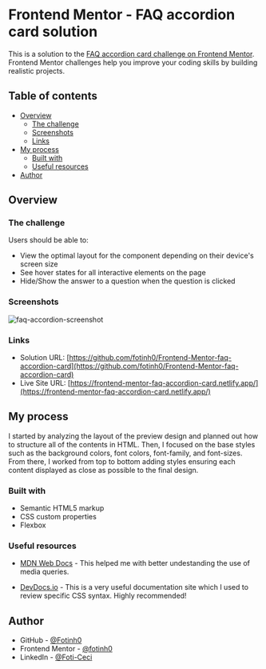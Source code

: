# Frontend Mentor - FAQ accordion card solution

This is a solution to the [FAQ accordion card challenge on Frontend Mentor](https://www.frontendmentor.io/challenges/faq-accordion-card-XlyjD0Oam). Frontend Mentor challenges help you improve your coding skills by building realistic projects. 

## Table of contents

- [Overview](#overview)
  - [The challenge](#the-challenge)
  - [Screenshots](#screenshots)
  - [Links](#links)
- [My process](#my-process)
  - [Built with](#built-with)
  - [Useful resources](#useful-resources)
- [Author](#author)

## Overview

### The challenge

Users should be able to:

- View the optimal layout for the component depending on their device's screen size
- See hover states for all interactive elements on the page
- Hide/Show the answer to a question when the question is clicked

### Screenshots

![faq-accordion-screenshot](https://user-images.githubusercontent.com/67170897/131262006-19819896-ab1f-4bf6-9e71-e058e6ff1c82.JPG)

### Links

- Solution URL: [https://github.com/fotinh0/Frontend-Mentor-faq-accordion-card](https://github.com/fotinh0/Frontend-Mentor-faq-accordion-card)
- Live Site URL: [https://frontend-mentor-faq-accordion-card.netlify.app/](https://frontend-mentor-faq-accordion-card.netlify.app/)

## My process

I started by analyzing the layout of the preview design and planned out how to structure all of the contents in HTML. Then, I focused on the base styles such as the background colors, font colors, font-family, and font-sizes. From there, I worked from top to bottom adding styles ensuring each content displayed as close as possible to the final design.

### Built with

- Semantic HTML5 markup
- CSS custom properties
- Flexbox

### Useful resources

- [MDN Web Docs](https://developer.mozilla.org/en-US/docs/Web/CSS/Layout_cookbook/Media_objects) - This helped me with better undestanding the use of media queries.

- [DevDocs.io](https://devdocs.io/css/) - This is a very useful documentation site which I used to review specific CSS syntax. Highly recommended!

## Author

- GitHub - [@Fotinh0](https://github.com/fotinh0)
- Frontend Mentor - [@fotinh0](https://www.frontendmentor.io/profile/fotinh0)
- LinkedIn - [@Foti-Ceci](https://www.linkedin.com/in/foti-ceci/)